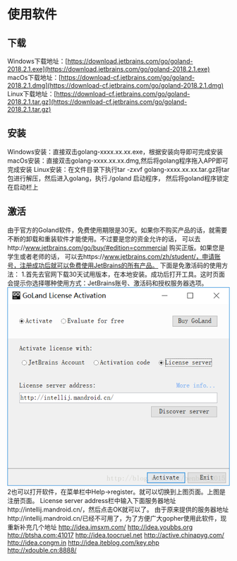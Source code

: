 # 使用软件

## 下载
Windows下载地址：[https://download.jetbrains.com/go/goland-2018.2.1.exe](https://download.jetbrains.com/go/goland-2018.2.1.exe)
macOs下载地址：[https://download-cf.jetbrains.com/go/goland-2018.2.1.dmg](https://download-cf.jetbrains.com/go/goland-2018.2.1.dmg)
Linux下载地址：[https://download-cf.jetbrains.com/go/goland-2018.2.1.tar.gz](https://download-cf.jetbrains.com/go/goland-2018.2.1.tar.gz)

## 安装
Windows安装：直接双击golang-xxxx.xx.xx.exe，根据安装向导即可完成安装
macOs安装：直接双击golang-xxxx.xx.xx.dmg,然后将golang程序拖入APP即可完成安装
Linux安装：在文件目录下执行tar -zxvf golang-xxxx.xx.xx.tar.gz将tar包进行解压，然后进入golang，执行./goland 启动程序，
然后将goland程序锁定在启动栏上

## 激活
由于官方的Goland软件，免费使用期限是30天。如果你不购买产品的话，就需要不断的卸载和重装软件才能使用。不过要是您的资金允许的话，
可以去http://www.jetbrains.com/go/buy/#edition=commercial 购买正版。如果您是学生或者老师的话，
可以去https://www.jetbrains.com/zh/student/，申请账号，注册成功后就可以免费使用JetBrains的所有产品。
下面是免激活码的使用方法：
1.首先去官网下载30天试用版本，在本地安装。成功后打开工具。这时页面会提示你选择哪种使用方式：JetBrains账号、激活码和授权服务器选项。
![activate.png](img/activate.png)
2也可以打开软件，在菜单栏中Help->register。就可以切换到上图页面。上图是注册页面。
License server address栏中输入下面服务器地址http://intellij.mandroid.cn/，然后点击OK就可以了。
由于原来提供的服务器地址http://intellij.mandroid.cn/已经不可用了，为了方便广大gopher使用此软件，现重新补充几个地址
http://idea.imsxm.com/
http://idea.youbbs.org
http://btsha.com:41017
http://idea.toocruel.net
http://active.chinapyg.com/
http://idea.congm.in
http://idea.iteblog.com/key.php
http://xdouble.cn:8888/